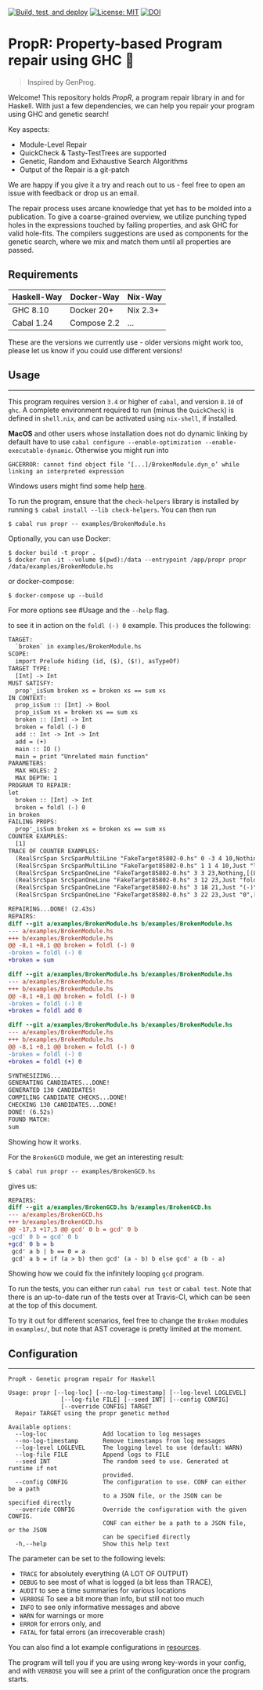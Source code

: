 [![Build, test, and deploy](https://github.com/Tritlo/PropR/actions/workflows/build-test-deploy.yml/badge.svg)](https://github.com/Tritlo/PropR/actions/workflows/build-test-deploy.yml)
[![License: MIT](https://img.shields.io/badge/License-MIT-hotpink.svg)](https://github.com/Tritlo/PropR/blob/master/LICENSE)
[![DOI](https://zenodo.org/badge/315950874.svg)](https://zenodo.org/badge/latestdoi/315950874)

# PropR: Property-based Program repair using GHC 🐣

> Inspired by GenProg.

Welcome! This repository holds *PropR*, a program repair library in and for Haskell. 
With just a few dependencies, we can help you repair your program using GHC and genetic search! 

Key aspects:

- Module-Level Repair
- QuickCheck & Tasty-TestTrees are supported
- Genetic, Random and Exhaustive Search Algorithms
- Output of the Repair is a git-patch

We are happy if you give it a try and reach out to us - feel free to open an issue with feedback or drop us an email. 

The repair process uses arcane knowledge that yet has to be molded into a publication. 
To give a coarse-grained overview, we utilize punching typed holes in the expressions touched by failing properties, 
and ask GHC for valid hole-fits. 
The compilers suggestions are used as components for the genetic search, where we mix and match them until all properties are passed.

## Requirements


| Haskell-Way   |   Docker-Way  |   Nix-Way  | 
| ------------- | ------------- | ---------- | 
| GHC 8.10      | Docker 20+    | Nix 2.3+   |
| Cabal 1.24    | Compose 2.2   |    ...     |

These are the versions we currently use - older versions might work too, please let us know if you could use different versions!

## Usage
-----
This program requires version `3.4` or higher of `cabal`, and version `8.10`  of `ghc`.
A complete environment required to run (minus the `QuickCheck`)
is defined in `shell.nix`, and can be activated using `nix-shell`, if installed.

**MacOS** and other users whose installation does not do dynamic linking by default have to use `cabal configure --enable-optimization --enable-executable-dynamic`. 
Otherwise you might run into
```
GHCERROR: cannot find object file ‘[...]/BrokenModule.dyn_o’ while linking an interpreted expression
```

Windows users might find some help [here](https://www.linux.org/pages/download/).

To run the program, ensure that the `check-helpers` library is installed by running
`$ cabal install --lib check-helpers`. You can then run

```
$ cabal run propr -- examples/BrokenModule.hs
```

Optionally, you can use Docker: 

```
$ docker build -t propr .
$ docker run -it --volume $(pwd):/data --entrypoint /app/propr propr /data/examples/BrokenModule.hs
```

or docker-compose:
```
$ docker-compose up --build
```

For more options see #Usage and the `--help` flag.

to see it in action on the `foldl (-) 0` example. This produces the following:

```diff
TARGET:
  `broken` in examples/BrokenModule.hs
SCOPE:
  import Prelude hiding (id, ($), ($!), asTypeOf)
TARGET TYPE:
  [Int] -> Int
MUST SATISFY:
  prop'_isSum broken xs = broken xs == sum xs
IN CONTEXT:
  prop_isSum :: [Int] -> Bool
  prop_isSum xs = broken xs == sum xs
  broken :: [Int] -> Int
  broken = foldl (-) 0
  add :: Int -> Int -> Int
  add = (+)
  main :: IO ()
  main = print "Unrelated main function"
PARAMETERS:
  MAX HOLES: 2
  MAX DEPTH: 1
PROGRAM TO REPAIR:
let
  broken :: [Int] -> Int
  broken = foldl (-) 0
in broken
FAILING PROPS:
  prop'_isSum broken xs = broken xs == sum xs
COUNTER EXAMPLES:
  [1]
TRACE OF COUNTER EXAMPLES:
  (RealSrcSpan SrcSpanMultiLine "FakeTarget85802-0.hs" 0 -3 4 10,Nothing,[(TopLevelBox ["fake_target"],1)],1)
  (RealSrcSpan SrcSpanMultiLine "FakeTarget85802-0.hs" 1 1 4 10,Just "let\n  broken :: [Int] -> Int\n  broken = foldl (-) 0\nin broken",[(ExpBox False,1)],1)
  (RealSrcSpan SrcSpanOneLine "FakeTarget85802-0.hs" 3 3 23,Nothing,[(LocalBox ["fake_target","broken"],1)],1)
  (RealSrcSpan SrcSpanOneLine "FakeTarget85802-0.hs" 3 12 23,Just "foldl (-) 0",[(ExpBox False,1)],1)
  (RealSrcSpan SrcSpanOneLine "FakeTarget85802-0.hs" 3 18 21,Just "(-)",[(ExpBox False,1)],1)
  (RealSrcSpan SrcSpanOneLine "FakeTarget85802-0.hs" 3 22 23,Just "0",[(ExpBox False,1)],1)

REPAIRING...DONE! (2.43s)
REPAIRS:
diff --git a/examples/BrokenModule.hs b/examples/BrokenModule.hs
--- a/examples/BrokenModule.hs
+++ b/examples/BrokenModule.hs
@@ -8,1 +8,1 @@ broken = foldl (-) 0
-broken = foldl (-) 0
+broken = sum

diff --git a/examples/BrokenModule.hs b/examples/BrokenModule.hs
--- a/examples/BrokenModule.hs
+++ b/examples/BrokenModule.hs
@@ -8,1 +8,1 @@ broken = foldl (-) 0
-broken = foldl (-) 0
+broken = foldl add 0

diff --git a/examples/BrokenModule.hs b/examples/BrokenModule.hs
--- a/examples/BrokenModule.hs
+++ b/examples/BrokenModule.hs
@@ -8,1 +8,1 @@ broken = foldl (-) 0
-broken = foldl (-) 0
+broken = foldl (+) 0

SYNTHESIZING...
GENERATING CANDIDATES...DONE!
GENERATED 130 CANDIDATES!
COMPILING CANDIDATE CHECKS...DONE!
CHECKING 130 CANDIDATES...DONE!
DONE! (6.52s)
FOUND MATCH:
sum

```

Showing how it works.

For the `BrokenGCD` module, we get an interesting result:

```
$ cabal run propr -- examples/BrokenGCD.hs
```

gives us:

```diff
REPAIRS:
diff --git a/examples/BrokenGCD.hs b/examples/BrokenGCD.hs
--- a/examples/BrokenGCD.hs
+++ b/examples/BrokenGCD.hs
@@ -17,3 +17,3 @@ gcd' 0 b = gcd' 0 b
-gcd' 0 b = gcd' 0 b
+gcd' 0 b = b
 gcd' a b | b == 0 = a
 gcd' a b = if (a > b) then gcd' (a - b) b else gcd' a (b - a)
```

Showing how we could fix the infinitely looping `gcd` program.

To run the tests, you can either run `cabal run test` or `cabal test`. Note
that there is an up-to-date run of the tests over at Travis-CI, which can be
seen at the top of this document.

To try it out for different scenarios, feel free to change the `Broken` modules
in `examples/`, but note that AST coverage is pretty limited at the moment.

## Configuration
---------

```
PropR - Genetic program repair for Haskell

Usage: propr [--log-loc] [--no-log-timestamp] [--log-level LOGLEVEL]
               [--log-file FILE] [--seed INT] [--config CONFIG]
               [--override CONFIG] TARGET
  Repair TARGET using the propr genetic method

Available options:
  --log-loc                Add location to log messages
  --no-log-timestamp       Remove timestamps from log messages
  --log-level LOGLEVEL     The logging level to use (default: WARN)
  --log-file FILE          Append logs to FILE
  --seed INT               The random seed to use. Generated at runtime if not
                           provided.
  --config CONFIG          The configuration to use. CONF can either be a path
                           to a JSON file, or the JSON can be specified directly
  --override CONFIG        Override the configuration with the given CONFIG.
                           CONF can either be a path to a JSON file, or the JSON
                           can be specified directly
  -h,--help                Show this help text
```

The <LogLevel> parameter can be set to the following levels:

+ `TRACE` for absolutely everything (A LOT OF OUTPUT)
+ `DEBUG` to see most of what is logged (a bit less than TRACE),
+ `AUDIT` to see a time summaries for various locations
+ `VERBOSE` To see a bit more than info, but still not too much
+ `INFO` to see only informative messages and above
+ `WARN` for warnings or more
+ `ERROR` for errors only, and
+ `FATAL` for fatal errors (an irrecoverable crash)

You can also find a lot example configurations in [resources](./resources).

The program will tell you if you are using wrong key-words in your config, 
and with `VERBOSE` you will see a print of the configuration once the program starts.
